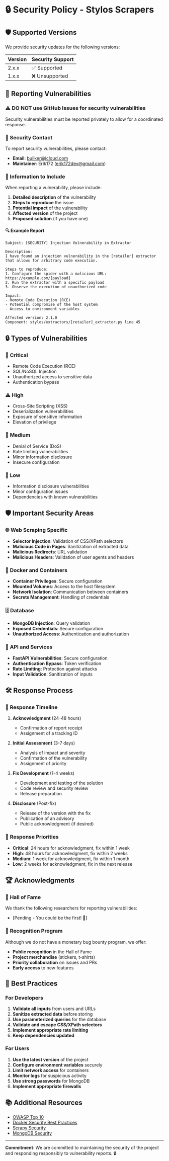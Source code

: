 # 🔒 Security Policy - Stylos Scrapers

## 🛡️ Supported Versions

We provide security updates for the following versions:

| Version | Security Support    |
| ------- | ------------------- |
| 2.x.x   | ✅ Supported        |
| 1.x.x   | ❌ Unsupported      |

## 🚨 Reporting Vulnerabilities

### ⚠️ **DO NOT use GitHub Issues for security vulnerabilities**

Security vulnerabilities must be reported privately to allow for a coordinated response.

### 📧 Security Contact

To report security vulnerabilities, please contact:

- **Email**: builker@icloud.com
- **Maintainer**: Erik172 (erik172dev@gmail.com)

### 📝 Information to Include

When reporting a vulnerability, please include:

1.  **Detailed description** of the vulnerability
2.  **Steps to reproduce** the issue
3.  **Potential impact** of the vulnerability
4.  **Affected version** of the project
5.  **Proposed solution** (if you have one)

#### 🔍 Example Report

```
Subject: [SECURITY] Injection Vulnerability in Extractor

Description:
I have found an injection vulnerability in the [retailer] extractor 
that allows for arbitrary code execution.

Steps to reproduce:
1. Configure the spider with a malicious URL: https://example.com/[payload]
2. Run the extractor with a specific payload
3. Observe the execution of unauthorized code

Impact:
- Remote Code Execution (RCE)
- Potential compromise of the host system
- Access to environment variables

Affected version: 2.1.0
Component: stylos/extractors/[retailer]_extractor.py line 45
```

## 🔒 Types of Vulnerabilities

### 🚨 **Critical**
- Remote Code Execution (RCE)
- SQL/NoSQL Injection
- Unauthorized access to sensitive data
- Authentication bypass

### ⚠️ **High**
- Cross-Site Scripting (XSS)
- Deserialization vulnerabilities
- Exposure of sensitive information
- Elevation of privilege

### 🔶 **Medium**
- Denial of Service (DoS)
- Rate limiting vulnerabilities
- Minor information disclosure
- Insecure configuration

### 🔵 **Low**
- Information disclosure vulnerabilities
- Minor configuration issues
- Dependencies with known vulnerabilities

## 🛡️ Important Security Areas

### 🌐 **Web Scraping Specific**
- **Selector Injection**: Validation of CSS/XPath selectors
- **Malicious Code in Pages**: Sanitization of extracted data
- **Malicious Redirects**: URL validation
- **Malicious Headers**: Validation of user agents and headers

### 🐳 **Docker and Containers**
- **Container Privileges**: Secure configuration
- **Mounted Volumes**: Access to the host filesystem
- **Network Isolation**: Communication between containers
- **Secrets Management**: Handling of credentials

### 🗄️ **Database**
- **MongoDB Injection**: Query validation
- **Exposed Credentials**: Secure configuration
- **Unauthorized Access**: Authentication and authorization

### 🔗 **API and Services**
- **FastAPI Vulnerabilities**: Secure configuration
- **Authentication Bypass**: Token verification
- **Rate Limiting**: Protection against attacks
- **Input Validation**: Sanitization of inputs

## 🛠️ Response Process

### 📅 **Response Timeline**

1.  **Acknowledgment** (24-48 hours)
    - Confirmation of report receipt
    - Assignment of a tracking ID

2.  **Initial Assessment** (3-7 days)
    - Analysis of impact and severity
    - Confirmation of the vulnerability
    - Assignment of priority

3.  **Fix Development** (1-4 weeks)
    - Development and testing of the solution
    - Code review and security review
    - Release preparation

4.  **Disclosure** (Post-fix)
    - Release of the version with the fix
    - Publication of an advisory
    - Public acknowledgment (if desired)

### 🎯 **Response Priorities**

- **Critical**: 24 hours for acknowledgment, fix within 1 week
- **High**: 48 hours for acknowledgment, fix within 2 weeks
- **Medium**: 1 week for acknowledgment, fix within 1 month
- **Low**: 2 weeks for acknowledgment, fix in the next release

## 🏆 Acknowledgments

### 🙏 **Hall of Fame**

We thank the following researchers for reporting vulnerabilities:

- [Pending - You could be the first! 🥇]

### 🎁 **Recognition Program**

Although we do not have a monetary bug bounty program, we offer:

- **Public recognition** in the Hall of Fame
- **Project merchandise** (stickers, t-shirts)
- **Priority collaboration** on issues and PRs
- **Early access** to new features

## 🔐 Best Practices

### For Developers

1.  **Validate all inputs** from users and URLs
2.  **Sanitize extracted data** before storing
3.  **Use parameterized queries** for the database
4.  **Validate and escape CSS/XPath selectors**
5.  **Implement appropriate rate limiting**
6.  **Keep dependencies updated**

### For Users

1.  **Use the latest version** of the project
2.  **Configure environment variables** securely
3.  **Limit network access** for containers
4.  **Monitor logs** for suspicious activity
5.  **Use strong passwords** for MongoDB
6.  **Implement appropriate firewalls**

## 📚 Additional Resources

- [OWASP Top 10](https://owasp.org/www-project-top-ten/)
- [Docker Security Best Practices](https://docs.docker.com/engine/security/)
- [Scrapy Security](https://docs.scrapy.org/en/latest/topics/security.html)
- [MongoDB Security](https://docs.mongodb.com/manual/security/)

---

**Commitment**: We are committed to maintaining the security of the project and responding responsibly to vulnerability reports. 🔒